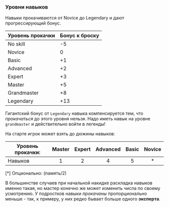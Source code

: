 ### Уровни навыков

Навыки прокачиваются от Novice до Legendary и дают прогрессирующий бонус.

| Уровень прокачки 	| Бонус к броску 	|
|------------------	|----------------	|
| No skill         	| -5             	|
| Novice           	| 0              	|
| Basic            	| +1             	|
| Advanced         	| +2             	|
| Expert           	| +3             	|
| Master           	| +5             	|
| Grandmaster      	| +8             	|
| Legendary        	| +13            	|

Гигантский бонус от `Legendary` навыка компенсируется тем, что _прокачаться_ до этого уровня нельзя. Надо иметь навык на уровне `grandmaster` и действительно войти в легенды!

На старте игрок может взять до дюжины навыков:

| Уровень прокачки: | Master | Expert | Advanced | Basic | Novice |
|-------------------|:------:|:------:|:--------:|:-----:|:------:|
| Навыков           |    1   |    2   |     4    |   5   |    *   |

[*] Опционально: (память/2)


В большинстве случаев при начальной накидке раскладка навыков именно такая, но мастер конечно же может изменить числа по своему усмотрению. У подростков навыки _прокачаны_ пропорционально меньше - так, к примеру, у них редко бывает больше одного **эксперта**.

